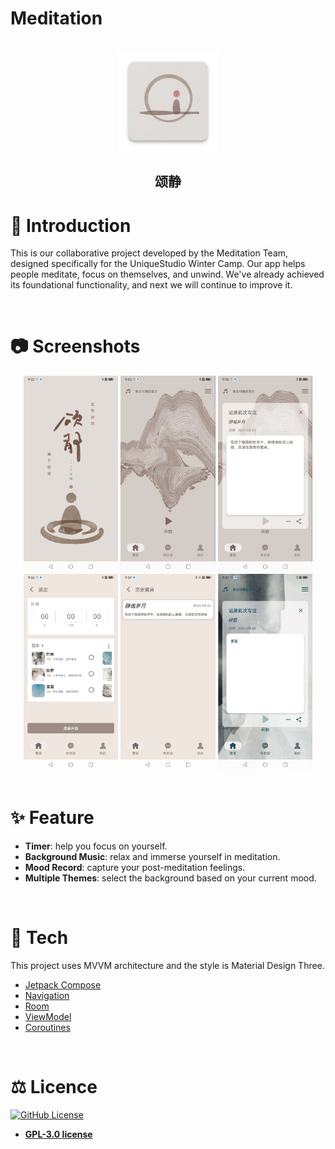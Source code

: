 # Meditation


<br>


<div align="center">
  <a href="https://github.com/suisbuds/Meditation">
    <img src="Images/app_icon.png" alt="Logo" width="160" height="160">
  </a>
  <h2 align="center">颂静</h2>
</div>

# 👋 Introduction
This is our collaborative project developed by the Meditation Team, designed specifically for the UniqueStudio Winter Camp. Our app helps people meditate, focus on themselves, and unwind. We've already achieved its foundational functionality, and next we will continue to improve it.


<br>

# 📷 Screenshots
<div align="center">
<div>
<img src="Images/Screenshot_20240301_210218_com.example.meditation.jpg" alt="Photo" width="30%">
<img src="Images/Screenshot_20240301_210227_com.example.meditation.jpg" alt="Photo" width="30%">
<img src="Images/Screenshot_20240301_210542_com.example.meditation.jpg" alt="Photo" width="30%">
<img src="Images/Screenshot_20240301_210627_com.example.meditation.jpg" alt="Photo" width="30%">
<img src="Images/Screenshot_20240301_210916_com.example.meditation.jpg" alt="Photo" width="30%">
<img src="Images/Screenshot_20240301_210725_com.example.meditation.jpg" alt="Photo" width="30%">
</div>
</div>

<br>



# ✨ Feature
- **Timer**: help you focus on yourself.
- **Background Music**: relax and immerse yourself in meditation.
- **Mood Record**: capture your post-meditation feelings. 
- **Multiple Themes**: select the background based on your current mood.


<br>
  

# 🚀 Tech
This project uses MVVM architecture and the style is Material Design Three.
* [Jetpack Compose](https://developer.android.com/jetpack/compose)
* [Navigation](https://developer.android.com/jetpack/compose/navigation)
* [Room](https://developer.android.com/training/data-storage/room)
* [ViewModel](https://developer.android.com/topic/libraries/architecture/viewmodel)
* [Coroutines](https://developer.android.com/kotlin/coroutines)


<br>


# ⚖️ Licence 
[![GitHub License](https://img.shields.io/github/license/suisbuds/Meditation?style=for-the-badge&logo=gpl)](https://www.gnu.org/licenses/gpl-3.0.en.html#license-text)
- **[GPL-3.0 license](LICENSE)**


<br>
